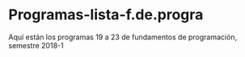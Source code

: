 # Programas-lista-f.de.progra
Aquí están los programas 19 a 23 de fundamentos de programación, semestre 2018-1

